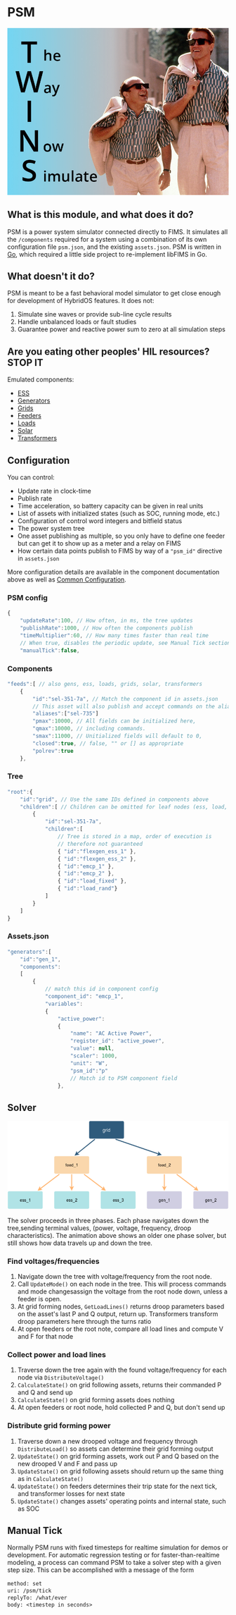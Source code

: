# PSM

![PSM](doc/PSM.jpg)

## What is this module, and what does it do?

PSM is a power system simulator connected directly to FIMS. It simulates all the `/components` required for a system using a combination of its own configuration file `psm.json`, and the existing `assets.json`. PSM is written in [Go](https://golang.org/), which required a little side project to re-implement libFIMS in Go.

## What doesn't it do?

PSM is meant to be a fast behavioral model simulator to get close enough for development of HybridOS features. It does not:

1. Simulate sine waves or provide sub-line cycle results
2. Handle unbalanced loads or fault studies
3. Guarantee power and reactive power sum to zero at all simulation steps

## Are you eating other peoples' HIL resources? STOP IT

Emulated components:

* [ESS](doc/ess.md)
* [Generators](doc/gen.md)
* [Grids](doc/grid.md)
* [Feeders](doc/feed.md) 
* [Loads](doc/load.md)
* [Solar](doc/pv.md)
* [Transformers](doc/xfmr.md)

## Configuration

You can control:

* Update rate in clock-time
* Publish rate
* Time acceleration, so battery capacity can be given in real units
* List of assets with initialized states (such as SOC, running mode, etc.)
* Configuration of control word integers and bitfield status
* The power system tree
* One asset publishing as multiple, so you only have to define one feeder but can get it to show up as a meter and a relay on FIMS
* How certain data points publish to FIMS by way of a `"psm_id"` directive in `assets.json`

More configuration details are available in the component documentation above as well as [Common Configuration](doc/config.md).

### PSM config

```javascript
{
	"updateRate":100, // How often, in ms, the tree updates
	"publishRate":1000, // How often the components publish
	"timeMultiplier":60, // How many times faster than real time
	// When true, disables the periodic update, see Manual Tick section
	"manualTick":false, 
```

### Components

```javascript
"feeds":[ // also gens, ess, loads, grids, solar, transformers
	{
		"id":"sel-351-7a", // Match the component id in assets.json
		// This asset will also publish and accept commands on the aliased URIs
		"aliases":["sel-735"] 
		"pmax":10000, // All fields can be initialized here,
		"qmax":10000, // including commands.
		"smax":11000, // Unitialized fields will default to 0, 
		"closed":true, // false, "" or [] as appropriate
		"polrev":true
	},
```

### Tree

```javascript
"root":{
	"id":"grid", // Use the same IDs defined in components above
	"children":[ // Children can be omitted for leaf nodes (ess, load, etc.)
		{
			"id":"sel-351-7a",
			"children":[
				// Tree is stored in a map, order of execution is
				// therefore not guaranteed
				{ "id":"flexgen_ess_1" }, 
				{ "id":"flexgen_ess_2" }, 
				{ "id":"emcp_1" },		 
				{ "id":"emcp_2" },
				{ "id":"load_fixed" },
				{ "id":"load_rand"}
			]
		}
	]
}
```

### Assets.json

```javascript
"generators":[
	"id":"gen_1",
	"components":
	[
		{
			// match this id in component config
			"component_id": "emcp_1", 
			"variables":
			{
				"active_power":
				{
					"name": "AC Active Power",
					"register_id": "active_power",
					"value": null,
					"scaler": 1000,
					"unit": "W",
					"psm_id":"p"
					// Match id to PSM component field
				},
```

## Solver

![solver animation](doc/psm_tree_animated.png)

The solver proceeds in three phases. Each phase navigates down the tree,sending terminal values, (power, voltage, frequency, droop characteristics). The animation above shows an older one phase solver, but still shows how data travels up and down the tree.

### Find voltages/frequencies

1. Navigate down the tree with voltage/frequency from the root node. 
2. Call `UpdateMode()` on each node in the tree. This will process commands and mode changesassign the voltage from the root node down, unless a feeder is open. 
3. At grid forming nodes, `GetLoadLines()` returns droop parameters based on the asset's last P and Q output, return up. Transformers transform droop parameters here through the turns ratio
4. At open feeders or the root note, compare all load lines and compute V and F for that node

###  Collect power and load lines

1. Traverse down the tree again with the found voltage/frequency for each node via `DistributeVoltage()`
2. `CalculateState()` on grid following assets, returns their commanded P and Q and send up
3. `CalculateState()` on grid forming assets does nothing
3. At open feeders or root node, hold collected P and Q, but don't send up

### Distribute grid forming power

1. Traverse down a new drooped voltage and frequency through `DistributeLoad()` so assets can determine their grid forming output
2. `UpdateState()` on grid forming assets, work out P and Q based on the new drooped V and F and pass up
3. `UpdateState()` on grid following assets should return up the same thing as in `CalculateState()`
4. `UpdateState()` on feeders determines their trip state for the next tick, and transformer losses for next state
3. `UpdateState()` changes assets' operating points and internal state, such as SOC

## Manual Tick

Normally PSM runs with fixed timesteps for realtime simulation for demos or development. For automatic regression testing or for faster-than-realtime modeling, a process can command PSM to take a solver step with a given step size. This can be accomplished with a message of the form

```
method: set
uri: /psm/tick
replyTo: /what/ever
body: <timestep in seconds>
```